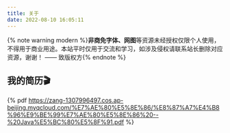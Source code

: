 ```yaml
---
title: 关于
date: 2022-08-10 16:05:11
---
```


{% note warning modern %}<b>非商免字体、网图</b>等资源未经授权仅限个人使用，不得用于商业用途。本站平时仅用于交流和学习，如涉及侵权请联系站长删除对应资源，谢谢！ —— 致版权方{% endnote %}

## 我的简历🎬

{% pdf https://zang-1307996497.cos.ap-beijing.myqcloud.com/%E7%AE%80%E5%8E%86/%E8%87%A7%E4%B8%96%E9%BE%99%E7%AE%80%E5%8E%86%20--%20Java%E5%BC%80%E5%8F%91.pdf %}


